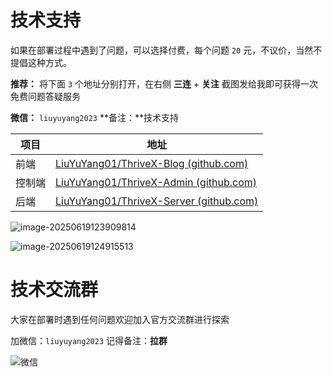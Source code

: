 # 技术支持

如果在部署过程中遇到了问题，可以选择付费，每个问题 `20` 元，不议价，当然不提倡这种方式。

**推荐：** 将下面 `3` 个地址分别打开，在右侧 **三连** + **关注** 截图发给我即可获得一次免费问题答疑服务

**微信：** `liuyuyang2023`  **备注：**技术支持

| 项目   | 地址                                                         |
| ------ | ------------------------------------------------------------ |
| 前端   | [LiuYuYang01/ThriveX-Blog (github.com)](https://github.com/LiuYuYang01/ThriveX-Blog) |
| 控制端 | [LiuYuYang01/ThriveX-Admin (github.com)](https://github.com/LiuYuYang01/ThriveX-Admin) |
| 后端   | [LiuYuYang01/ThriveX-Server (github.com)](https://github.com/LiuYuYang01/ThriveX-Server) |

![image-20250619123909814](/Users/yang/Desktop/收纳/项目/ThriveX/ThriveX-Docs/src/docs/项目介绍/assets/image-20250619123909814.png)

![image-20250619124915513](/Users/yang/Desktop/收纳/项目/ThriveX/ThriveX-Docs/src/docs/项目介绍/assets/image-20250619124915513.png)



# 技术交流群

大家在部署时遇到任何问题欢迎加入官方交流群进行探索

加微信：`liuyuyang2023`   记得备注：**拉群**

![微信](https://bu.dusays.com/2025/06/03/683e96eb43ad8.jpg)

# 
